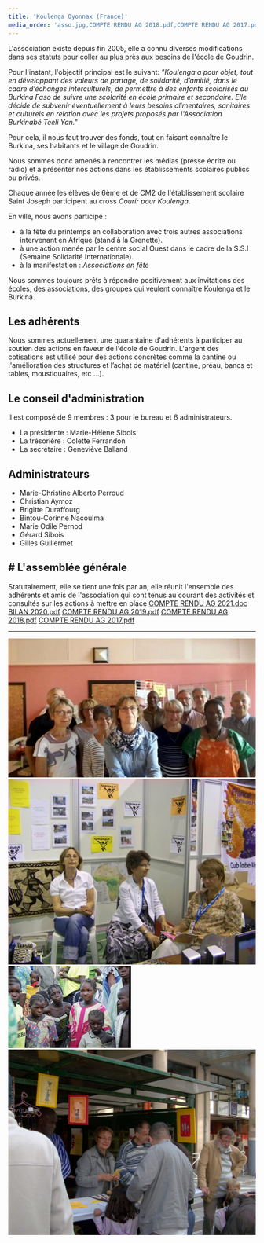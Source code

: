 ```yaml
---
title: 'Koulenga Oyonnax (France)'
media_order: 'asso.jpg,COMPTE RENDU AG 2018.pdf,COMPTE RENDU AG 2017.pdf,100_3170.JPG,100_2449.JPG,P''tit dej 11.jpg,COMPTE RENDU AG 2019.pdf,BILAN 2020.pdf,COMPTE RENDU AG 2021.doc'
---
```


L'association existe depuis fin 2005, elle a connu diverses modifications dans ses statuts pour coller au plus près aux besoins de l'école de Goudrin.

Pour l'instant, l'objectif principal est le suivant:
_"Koulenga a pour objet, tout en développant des valeurs de partage, de solidarité, d’amitié, dans le cadre d’échanges interculturels, de permettre à des enfants scolarisés au Burkina Faso de suivre une scolarité en école primaire et secondaire. Elle décide de subvenir éventuellement à leurs besoins alimentaires, sanitaires et culturels en relation avec les projets proposés par l'Association Burkinabé Teeli Yan."_

Pour cela, il nous faut trouver des fonds, tout en faisant connaître le Burkina, ses habitants et le village de Goudrin.

Nous sommes donc amenés à rencontrer les médias (presse écrite ou radio) et à présenter nos actions dans les établissements scolaires publics ou privés.

Chaque année les élèves de 6ème et de CM2 de l'établissement scolaire Saint Joseph participent au cross _Courir pour Koulenga_.

En ville, nous avons participé :

- à la fête du printemps en collaboration avec trois autres associations intervenant en Afrique (stand à la Grenette).
- à une action menée par le centre social Ouest dans le cadre de la S.S.I (Semaine Solidarité Internationale).
- à la manifestation : _Associations en fête_ 

Nous sommes toujours prêts à répondre positivement aux invitations des écoles, des associations, des groupes qui veulent connaître Koulenga et le Burkina.

## Les adhérents

Nous sommes actuellement une quarantaine d'adhérents à participer au soutien des actions en faveur de l'école de Goudrin. L'argent des cotisations est utilisé pour des actions concrètes comme la cantine ou l'amélioration des structures et l’achat de matériel (cantine, préau, bancs et tables, moustiquaires, etc …).

## Le conseil d'administration

Il est composé de 9 membres : 3 pour le bureau et 6 administrateurs.

- La présidente : Marie-Hélène Sibois
- La trésorière : Colette Ferrandon
- La secrétaire : Geneviève Balland

## Administrateurs

- Marie-Christine Alberto Perroud
- Christian Aymoz
- Brigitte Duraffourg
- Bintou-Corinne Nacoulma
- Marie Odile Pernod
- Gérard Sibois
- Gilles Guillermet

## # L'assemblée générale

Statutairement, elle se tient une fois par an, elle réunit l'ensemble des adhérents et amis de l'association qui sont tenus au courant des activités et consultés sur les actions à mettre en place
[COMPTE RENDU AG 2021.doc](COMPTE%20RENDU%20AG%202021.doc)
[BILAN 2020.pdf](BILAN%202020.pdf)
[COMPTE RENDU AG 2019.pdf](COMPTE%20RENDU%20AG%202019.pdf)
[COMPTE RENDU AG 2018.pdf](COMPTE%20RENDU%20AG%202018.pdf)
[COMPTE RENDU AG 2017.pdf](COMPTE%20RENDU%20AG%202017.pdf)

----
![P'tit dej 11.jpg](P'tit%20dej%2011.jpg)
![](100_3170.JPG)
![](enfants.jpg)
![](100_2449.JPG)
